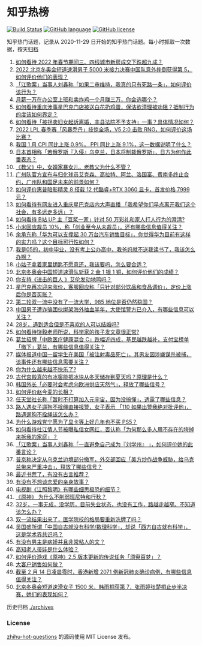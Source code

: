 # 知乎热榜
[![Build Status](https://github.com/ToWeLong/zhihu-hot-questions/workflows/CI/badge.svg)](https://github.com/ToWeLong/zhihu-hot-questions/actions)
[![GitHub language](https://img.shields.io/badge/language-golang-orange.svg)](https://golang.org/)
[![GitHub license](https://img.shields.io/github/license/ToWeLong/zhihu-hot-questions)](https://github.com/ToWeLong/zhihu-hot-questions/blob/main/LICENSE)

知乎热门话题，记录从 2020-11-29 日开始的知乎热门话题。每小时抓取一次数据，按天[归档](./archives)

<!-- BEGIN -->

1. [如何看待 2022 年春节期间三、四线城市新房成交下跌超九成？](https://www.zhihu.com/question/516693284)
1. [2022 北京冬奥会短道速滑男子 5000 米接力决赛中国队意外摔倒获得第 5，如何评价他们的表现？](https://www.zhihu.com/question/516954240)
1. [「江歌案」当事人刘鑫称「如果二审维持，我真的只有死路一条」，如何评价该行为？](https://www.zhihu.com/question/516910193)
1. [月薪一万在办公室上班和卖炸鸡一个月赚三万，你会选哪个？](https://www.zhihu.com/question/422477749)
1. [如何看待重庆涉事星巴克门店被送白花扔鸡蛋，保洁欲清理被劝阻？抵制行为的度该如何界定？](https://www.zhihu.com/question/516848717)
1. [如何看待「被拐卖妇女起诉离婚，丰县法院不予支持」一事？具体情况如何？](https://www.zhihu.com/question/516840740)
1. [2022 LPL 春季赛「风暴乔丹」技惊全场，V5 2:0 击败 RNG，如何评价这场比赛？](https://www.zhihu.com/question/516938028)
1. [我国 1 月 CPI 同比上涨 0.9%， PPI 同比上涨 9.1%，这一数据说明了什么？](https://www.zhihu.com/question/516845924)
1. [日本首相称「若俄罗斯『入侵』乌克兰，日本将制裁俄罗斯」，日方为何作此番表态？](https://www.zhihu.com/question/516905017)
1. [《教父》中，女婿家暴女儿，老教父为什么不管？](https://www.zhihu.com/question/277718004)
1. [广州队官方宣布与归化球员艾克森、高拉特、阿兰、洛国富、费南多终止合约，广州队和国足未来的前景如何？](https://www.zhihu.com/question/516920241)
1. [如何评价惠普暗影精灵 8 搭载 12 代酷睿+RTX 3060 显卡，首发价格 7999 元？](https://www.zhihu.com/question/516952393)
1. [如何看待有网友进入重庆星巴克店内大声直播 「我希望你们早点离开我们这个社会，有多远走多远」？](https://www.zhihu.com/question/516893843)
1. [如何看待 B站 UP 主「豆浆一家」针对 50 万彩礼和家人打人行为的澄清?](https://www.zhihu.com/question/516348344)
1. [小米回应裁员 10%，称「创业至今从未裁员」，还有哪些信息值得关注？](https://www.zhihu.com/question/516060868)
1. [余承东称「华为可以支撑起 30 万台汽车销售目标」，你觉得华为目前有这样的实力吗？这个目标可行性如何？](https://www.zhihu.com/question/511065084)
1. [我是05的，初中毕业，没有考上公办高中，我爸妈就不送我读书了，我该怎么办啊？](https://www.zhihu.com/question/516905200)
1. [小姑子拿着家里钥匙不愿意还，我该要吗，怎么要合适？](https://www.zhihu.com/question/509761526)
1. [北京冬奥会中国短道速滑队斩获 2 金 1 银 1 铜，如何评价他们的成绩？](https://www.zhihu.com/question/516964082)
1. [你支持《进击的巨人 》艾伦发动地鸣吗？](https://www.zhihu.com/question/514078952)
1. [星巴克再次迎来涨价，客服回应称「只针对部分饮品和食品调价」，定价上涨后你是否买账？](https://www.zhihu.com/question/516878435)
1. [第二轮双一流中没有了一流大学，985 地位是否仍然稳固？](https://www.zhihu.com/question/516482590)
1. [中国男子遭诈骗团伙绑架海外抽血半年，大使馆警方已介入，有哪些信息可以关注？](https://www.zhihu.com/question/516708662)
1. [28岁，遇到适合但是不喜欢的人可以结婚吗?](https://www.zhihu.com/question/516770980)
1. [如何看待饶毅老师所说，科学家的孩子发文章很正常?](https://www.zhihu.com/question/516712000)
1. [葛兰招牌「中欧医疗健康混合 C」跌幅近四成，基民越跌越补，支付宝榜单「撤下」葛兰，有哪些信息值得关注？](https://www.zhihu.com/question/516497482)
1. [媒体报道中国一留学生在美国「被注射毒品死亡」，其男友因涉嫌谋杀被捕，该事件还有哪些信息需要关注？](https://www.zhihu.com/question/516864704)
1. [你为什么越来越不快乐了?](https://www.zhihu.com/question/516839737)
1. [古代宫殿真的有冰窖能把冰块从冬天储存到夏天吗？原理是什么？](https://www.zhihu.com/question/29703885)
1. [韩国外长「必要时会考虑向欧洲供应天然气」，释放了哪些信号？](https://www.zhihu.com/question/516338659)
1. [如何评价赵今麦的长相？](https://www.zhihu.com/question/264101948)
1. [任天堂社长称「暂时不打算加入元宇宙，因为没搞懂」，透露了哪些信息？](https://www.zhihu.com/question/516729675)
1. [路人遇女子遛狗不栓绳直接报警，女子表示 「110 如果出警我绝对批评他」，路遇遛狗不拴绳该怎么办？](https://www.zhihu.com/question/516676592)
1. [为什么游戏党宁愿为了显卡等上好几年也不买 PS5？](https://www.zhihu.com/question/516192512)
1. [如何看待杜江情人节被曝私信女网红，否认称「为何那么多人用不存在的垮掉来拆我的家庭」？](https://www.zhihu.com/question/516688043)
1. [「江歌案」当事人刘鑫称「一直避免自己成为『刘学州』 」，如何评价她的此番言论？](https://www.zhihu.com/question/516859570)
1. [普京称决定从乌克兰边境部分撤军，外交部回应「美方炒作战争威胁，给乌克兰带来严重冲击」，释放了哪些信号？](https://www.zhihu.com/question/516843495)
1. [最近书荒了，有没有古言推荐？](https://www.zhihu.com/question/514982463)
1. [有没有不想谈恋爱的亲身故事？](https://www.zhihu.com/question/516749702)
1. [电视剧《江照黎明》有哪些细思极恐的细节？](https://www.zhihu.com/question/513351619)
1. [《原神》 为什么不削弱班尼特和行秋？](https://www.zhihu.com/question/510021891)
1. [32岁，一事无成，没学历，目前失业状态，也没有工作，路越走越窄。不知道该怎么办？](https://www.zhihu.com/question/507660535)
1. [双一流结果出来了，医学院校的格局要重新洗牌了吗？](https://www.zhihu.com/question/516675365)
1. [吴国盛所谓「中国自古就没有科学/数理科学」，却说「西方自古就有科学」，这是学术界共识吗？](https://www.zhihu.com/question/313617966)
1. [有没有男主是病娇并且非常粘人的文？](https://www.zhihu.com/question/476209616)
1. [高知老人带娃是什么体验？](https://www.zhihu.com/question/510311817)
1. [如何评价游戏《原神》2.5 版本更新的传说任务「须臾百梦」？](https://www.zhihu.com/question/516861881)
1. [大客户销售如何做？](https://www.zhihu.com/question/31098145)
1. [截至 2 月 14 日凌晨零时，香港新增 2071 例新冠肺炎确诊病例，有哪些信息值得关注？](https://www.zhihu.com/question/516527684)
1. [北京冬奥会短道速滑女子 1500 米，韩雨桐获第 7，张雨婷张楚桐止步半决赛，她们的表现如何？](https://www.zhihu.com/question/516944361)

<!-- END -->

历史归档 [./archives](./archives)


### License
[zhihu-hot-questions](https://github.com/towelong/zhihu-hot-questions) 的源码使用 MIT License 发布。